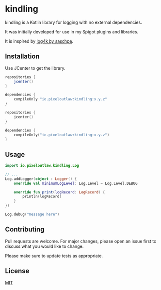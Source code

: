 # kindling

kindling is a Kotlin library for logging with no external dependencies.

It was initially developed for use in my Spigot plugins and libraries.

It is inspired by [log4k by saschpe](https://github.com/saschpe/log4k).

## Installation

Use JCenter to get the library.

```groovy
repositories {
    jcenter()
}

dependencies {
    compileOnly "io.pixeloutlaw:kindling:x.y.z"
}
```

```kotlin
repositories {
    jcenter()
}

dependencies {
    compileOnly("io.pixeloutlaw:kindling:x.y.z")
}
```

## Usage

```kotlin
import io.pixeloutlaw.kindling.Log

// ...
Log.addLogger(object : Logger() {
    override val minimumLogLevel: Log.Level = Log.Level.DEBUG

    override fun print(logRecord: LogRecord) {
        println(logRecord)
    }
})

Log.debug("message here")
```

## Contributing
Pull requests are welcome. For major changes, please open an issue first to discuss what you would like to change.

Please make sure to update tests as appropriate.

## License
[MIT](https://choosealicense.com/licenses/mit/)
